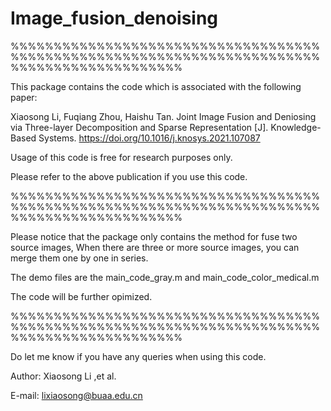 # Image_fusion_denoising

%%%%%%%%%%%%%%%%%%%%%%%%%%%%%%%%%%%%%%%%%%%%%%%%%%%%%%%%%%%%%%%%%%%%%%%%%%%%%%%%%%%%%%%%%%%%

This package contains the code which is associated with the following paper:

Xiaosong Li, Fuqiang Zhou, Haishu Tan. Joint Image Fusion and Deniosing via Three-layer Decomposition and Sparse Representation [J]. Knowledge-Based Systems. https://doi.org/10.1016/j.knosys.2021.107087

Usage of this code is free for research purposes only. 

Please refer to the above publication if you use this code.

%%%%%%%%%%%%%%%%%%%%%%%%%%%%%%%%%%%%%%%%%%%%%%%%%%%%%%%%%%%%%%%%%%%%%%%%%%%%%%%%%%%%%%%%%%%%

Please notice that the package only contains the method for fuse two source images, When there are three or more source images, you can merge them one by one in series.  

The demo files are the main_code_gray.m  and  main_code_color_medical.m 

The code will be further opimized.  

%%%%%%%%%%%%%%%%%%%%%%%%%%%%%%%%%%%%%%%%%%%%%%%%%%%%%%%%%%%%%%%%%%%%%%%%%%%%%%%%%%%%%%%%%%%%

Do let me know if you have any queries when using this code.


Author: Xiaosong  Li ,et al.   
                                                         
E-mail: lixiaosong@buaa.edu.cn


